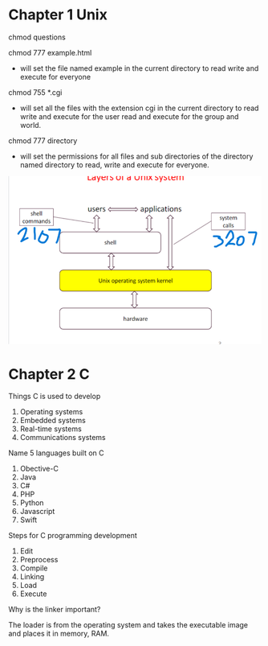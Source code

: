# Chapter 1 Unix
chmod questions

chmod 777 example.html
- will set the file named example in the current directory to read write and execute for everyone

chmod 755 *.cgi
- will set all the files with the extension cgi in the current directory to read write and execute for the user read and execute for the group and world.

chmod 777 directory
- will set the permissions for all files and sub directories of the directory named
directory to read, write and execute for everyone.

![examQuestion1](/screenshots/possibleTestQuestion.png)


# Chapter 2 C
Things C is used to develop

1. Operating systems
2. Embedded systems
3. Real-time systems
4. Communications systems

Name 5 languages built on C

1. Obective-C
2. Java
3. C#
4. PHP
5. Python
6. Javascript
7. Swift

Steps for C programming development
1. Edit
2. Preprocess
3. Compile
4. Linking
5. Load
6. Execute

Why is the linker important?

The loader is from the operating system and takes the executable image and places it in memory, RAM.
